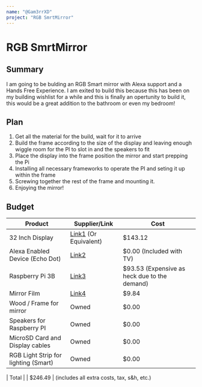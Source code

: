 ```yaml
---
name: "@Gam3rrXD"
project: "RGB SmrtMirror"
---
```


# RGB SmrtMirror

## Summary

I am going to be bulding an RGB Smart mirror with Alexa support and a Hands Free Experience. I am exited to build this because this has been on my building wishlist for a while and this is finally an opertunity to build it, this would be a great addition to the bathroom or even my bedroom!
## Plan

1. Get all the material for the build, wait for it to arrive
2. Build the frame according to the size of the display and leaving enough wiggle room for the PI to slot in and the speakers to fit
3. Place the display into the frame position the mirror and start prepping the Pi
4. Installing all necessary frameworks to operate the PI and seting it up within the frame
5. Screwing together the rest of the frame and mounting it.
6. Enjoying the mirror!
## Budget

| Product         | Supplier/Link                         | Cost   |
| --------------- | ------------------------------------- | ------ |
| 32 Inch Display | [Link1](https://www.bestbuy.com/site/toshiba-32-class-v35-series-led-hd-smart-fire-tv/6472252.p?skuId=6472252) (Or Equivalent) | $143.12 |
| Alexa Enabled Device (Echo Dot) | [Link2](https://www.bestbuy.com/site/amazon-echo-dot-3rd-gen-smart-speaker-with-alexa-charcoal/6287974.p?skuId=6287974)  | $0.00 (Included with TV) |
| Raspberry Pi 3B| [Link3](https://www.amazon.com/gp/product/B01LPLPBS8/ref=ox_sc_act_title_1?smid=A3V4M3ZRANOD7A&psc=1)  | $93.53 (Expensive as heck due to the demand) |
| Mirror Film | [Link4](https://www.amazon.com/gp/product/B06Y2C79FC/ref=ox_sc_act_title_1?smid=AELVJXV4J0ALF&psc=1) | $9.84
| Wood / Frame for mirror | Owned | $0.00
| Speakers for Raspberry PI | Owned | $0.00
| MicroSD Card and Display cables | Owned | $0.00
| RGB Light Strip for lighting (Smart) | Owned | $0.00

| Total           |                                       | $246.49 | (includes all extra costs, tax, s&h, etc.)
